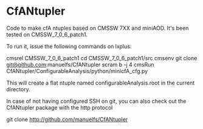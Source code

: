 CfANtupler
==========

Code to make cfA ntuples based on CMSSW 7XX and miniAOD.
It's been tested on CMSSW_7_0_6_patch1. 

To run it, issue the following commands on lxplus:

 cmsrel CMSSW_7_0_6_patch1
 cd CMSSW_7_0_6_patch1/src
 cmsenv
 git clone git@github.com:manuelfs/CfANtupler
 scram b -j 4
 cmsRun CfANtupler/ConfigurableAnalysis/python/minicfA_cfg.py

This will create a flat ntuple named configurableAnalysis.root in the
current directory.

In case of not having configured SSH on git, you can also check out the 
CfANtupler package with the http protocol

 git clone http://github.com/manuelfs/CfANtupler